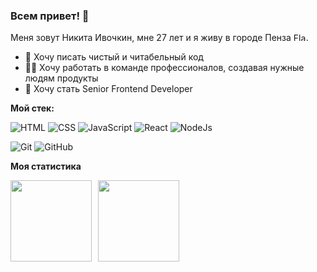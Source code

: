 ### Всем привет! 👋

Меня зовут Никита Ивочкин, мне 27 лет и я живу в городе Пенза <img src="https://upload.wikimedia.org/wikipedia/commons/1/14/Flag_of_Penza.png" alt="Flag of Penza" width="20px" height="13px">.

- 📝 Хочу писать чистый и читабельный код
- 🧑‍💻 Хочу работать в команде профессионалов, создавая нужные людям продукты
- 🎯 Хочу стать Senior Frontend Developer

**Мой стек:**

![HTML](https://img.shields.io/badge/-HTML5-E34F26?style=flat-square&logo=html5&logoColor=white)
![CSS](https://img.shields.io/badge/-CSS3-1572B6?style=flat-square&logo=css3)
![JavaScript](https://img.shields.io/badge/-JavaScript-black?style=flat-square&logo=javascript)
![React](https://img.shields.io/badge/-React-black?style=flat-square&logo=react)
![NodeJs](https://img.shields.io/badge/-Nodejs-black?style=flat-square&logo=Node.js)

![Git](https://img.shields.io/badge/-Git-black?style=flat-square&logo=git)
![GitHub](https://img.shields.io/badge/-GitHub-181717?style=flat-square&logo=github)

**Моя статистика**

<div>
<a href="https://github-readme-stats.vercel.app/api?username=Comediant24&hide=contribs&show_icons=true">
  <img  align="left" height="130" style="margin-right: 10px" src="https://github-readme-stats.vercel.app/api?username=invginaku&hide=contribs&show_icons=true" />
</a>
<a href="https://github-readme-stats.vercel.app/api/top-langs/?username=Comediant24&layout=compact">
  <img align="left" height="130" src="https://github-readme-stats.vercel.app/api/top-langs/?username=invginaku&layout=compact" />
</a>
</div>
